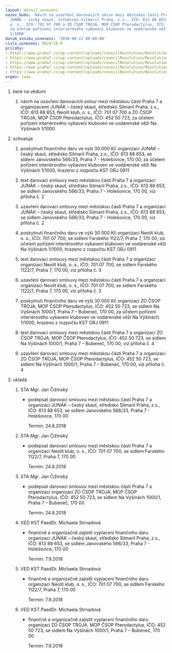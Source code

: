 ```yaml
---
layout: detail_usneseni
nazev_bodu: 'Návrh na uzavření darovacích smluv mezi městskou částí Praha 7 a organizacemi
  JUNÁK – český skaut, středisko Silmaril Praha, z.s., IČO: 613 88 653, Neolit klub,
  o. s., IČO: 701 07 700 a ZO ČSOP TROJA, MOP ČSOP Pterodactylus, IČO: 452 50 723,
  za účelem pořízení interiérového vybavení kluboven ve vodárenské věži Na Výšinách
  1/1000'
datum_vzniku_usneseni: '2018-08-21 00:00:00'
cislo_usneseni: 0624/18-R
prilohy:
- https://www.praha7.cz/wp-content/uploads/councilResolution/Resolutions/30179/export/Duvodova_zpravaDary~384974.doc
- https://www.praha7.cz/wp-content/uploads/councilResolution/Resolutions/30179/export/20180820_KSS_FIN_financnidar_JUNAK~384973.docx
- https://www.praha7.cz/wp-content/uploads/councilResolution/Resolutions/30179/export/darovacismlouva_neolitsprilohou~384972.docx
- https://www.praha7.cz/wp-content/uploads/councilResolution/Resolutions/30179/export/20180820_KSS_FIN_financnidar_Pterodactylus~384971.docx
- https://www.praha7.cz/wp-content/uploads/councilResolution/Resolutions/30179/export/export~386198.pdf
organ: rada
---
```

<ol class="urzList_view" id="urzList">
<li class="urzClass1" id=""><span name="1">bere na vědomí</span> 
<ol class="urzOlClass decimal ">
<li class="urzClass2" style="TEXT-ALIGN: left" id=""><span><p>návrh na uzavření darovacích smluv mezi městskou částí Praha 7 a organizacemi JUNÁK – český skaut, středisko Silmaril Praha, z.s., IČO: 613 88 653, Neolit klub, o. s., IČO: 701 07 700 a ZO ČSOP TROJA, MOP ČSOP Pterodactylus, IČO: 452 50 723, za účelem pořízení interiérového vybavení kluboven ve vodárenské věži Na Výšinách 1/1000<br></p></span></li></ol></li>
<li class="urzClass1" id=""><span name="24">schvaluje</span> 
<ol class="urzOlClass decimal ">
<li class="urzClass2" style="TEXT-ALIGN: left" id=""><span><p>poskytnutí finančního daru ve výši 30 000 Kč organizaci JUNÁK – český skaut, středisko Silmaril Praha, z.s., IČO: 613 88 653, se sídlem Janovského 566/33, Praha 7 - Holešovice, 170 00, za účelem pořízení interiérového vybavení kluboven ve vodárenské věži Na Výšinách 1/1000, hrazeno z rozpočtu KST ORJ 0911</p></span></li>
<li class="urzClass2" style="TEXT-ALIGN: left" id=""><span><p>text darovací smlouvy mezi městskou částí Praha 7 a organizací JUNÁK – český skaut, středisko Silmaril Praha, z.s., IČO: 613 88 653, se sídlem Janovského 566/33, Praha 7 - Holešovice, 170 00, viz příloha č. 2<br></p></span></li>
<li class="urzClass2" style="TEXT-ALIGN: left" id=""><span><p>uzavření darovací smlouvy mezi městskou částí Praha 7 a organizací JUNÁK – český skaut, středisko Silmaril Praha, z.s., IČO: 613 88 653, se sídlem Janovského 566/33, Praha 7 - Holešovice, 170 00, viz příloha č. 2<br></p></span></li>
<li class="urzClass2" style="TEXT-ALIGN: left" id=""><span><p>poskytnutí finančního daru ve výši 30 000 Kč organizaci Neolit klub, o. s., IČO: 701 07 700, se sídlem Farského 1122/7, Praha 7, 170 00, za účelem pořízení interiérového vybavení kluboven ve vodárenské věži Na Výšinách 1/1000, hrazeno z rozpočtu KST ORJ 0911</p></span></li>
<li class="urzClass2" style="TEXT-ALIGN: left" id=""><span><p>text darovací smlouvy mezi městskou částí Praha 7 a organizací organizaci Neolit klub, o. s., IČO: 701 07 700, se sídlem Farského 1122/7, Praha 7, 170 00, viz příloha č. 3<br></p></span></li>
<li class="urzClass2" style="TEXT-ALIGN: left" id=""><span><p>uzavření darovací smlouvy mezi městskou částí Praha 7 a organizací organizaci Neolit klub, o. s., IČO: 701 07 700, se sídlem Farského 1122/7, Praha 7, 170 00, viz příloha č. 3<br></p></span></li>
<li class="urzClass2" style="TEXT-ALIGN: left" id=""><span><p>poskytnutí finančního daru ve výši 30 000 Kč organizaci ZO ČSOP TROJA, MOP ČSOP Pterodactylus, IČO: 452 50 723, se sídlem Na Výšinách 1000/1, Praha 7 – Bubeneč, 170 00, za účelem pořízení interiérového vybavení kluboven ve vodárenské věži Na Výšinách 1/1000, hrazeno z rozpočtu KST ORJ 0911</p></span></li>
<li class="urzClass2" style="TEXT-ALIGN: left" id=""><span><p>text darovací smlouvy mezi městskou částí Praha 7 a organizací ZO ČSOP TROJA, MOP ČSOP Pterodactylus, IČO: 452 50 723, se sídlem Na Výšinách 1000/1, Praha 7 – Bubeneč, 170 00, viz příloha č. 4<br></p></span></li>
<li class="urzClass2" style="TEXT-ALIGN: left" id=""><span><p>uzavření darovací smlouvy mezi městskou částí Praha 7 a organizací ZO ČSOP TROJA, MOP ČSOP Pterodactylus, IČO: 452 50 723, se sídlem Na Výšinách 1000/1, Praha 7 – Bubeneč, 170 00, viz příloha č. 4<br></p></span></li></ol></li><li class="urzClass1" id="urzUkoly"><span name="1">ukládá</span><ol class="urzOlClass"><li class="urzClass2"><span><p>STA Mgr. Jan Čižinský</p></span><ul class="urzUlClass"><li class="urzClass3"><span><p>podepsat darovací smlouvu mezi městskou částí Praha 7 a organizací JUNÁK – český skaut, středisko Silmaril Praha, z.s., IČO: 613 88 653, se sídlem Janovského 566/33, Praha 7 - Holešovice, 170 00</p></span><span class="urzUkolTermin">  Termín:&nbsp;24.8.2018</span></li></ul></li><li class="urzClass2"><span><p>STA Mgr. Jan Čižinský</p></span><ul class="urzUlClass"><li class="urzClass3"><span><p>podepsat darovací smlouvu mezi městskou částí Praha 7 a organizací Neolit klub, o. s., IČO: 701 07 700, se sídlem Farského 1122/7, Praha 7, 170 00</p></span><span class="urzUkolTermin">  Termín:&nbsp;24.8.2018</span></li></ul></li><li class="urzClass2"><span><p>STA Mgr. Jan Čižinský</p></span><ul class="urzUlClass"><li class="urzClass3"><span><p>podepsat darovací smlouvu mezi městskou částí Praha 7 a organizací organizací ZO ČSOP TROJA, MOP ČSOP Pterodactylus, IČO: 452 50 723, se sídlem Na Výšinách 1000/1, Praha 7 – Bubeneč, 170 00</p></span><span class="urzUkolTermin">  Termín:&nbsp;24.8.2018</span></li></ul></li><li class="urzClass2"><span><p>VED KST PaedDr. Michaela Strnadová</p></span><ul class="urzUlClass"><li class="urzClass3"><span><p>finančně a organizačně zajistit vyplacení finančního daru organizaci JUNÁK – český skaut, středisko Silmaril Praha, z.s., IČO: 613 88 653, se sídlem Janovského 566/33, Praha 7 - Holešovice, 170 00</p></span><span class="urzUkolTermin">  Termín:&nbsp;7.9.2018</span></li></ul></li><li class="urzClass2"><span><p>VED KST PaedDr. Michaela Strnadová</p></span><ul class="urzUlClass"><li class="urzClass3"><span><p>finančně a organizačně zajistit vyplacení finančního daru organizaci Neolit klub, o. s., IČO: 701 07 700, se sídlem Farského 1122/7, Praha 7, 170 00</p></span><span class="urzUkolTermin">  Termín:&nbsp;7.9.2018</span></li></ul></li><li class="urzClass2"><span><p>VED KST PaedDr. Michaela Strnadová</p></span><ul class="urzUlClass"><li class="urzClass3"><span><p>finančně a organizačně zajistit vyplacení finančního daru organizaci ZO ČSOP TROJA, MOP ČSOP Pterodactylus, IČO: 452 50 723, se sídlem Na Výšinách 1000/1, Praha 7 – Bubeneč, 170 00</p></span><span class="urzUkolTermin">  Termín:&nbsp;7.9.2018</span></li></ul></li></ol></li>
</ol>